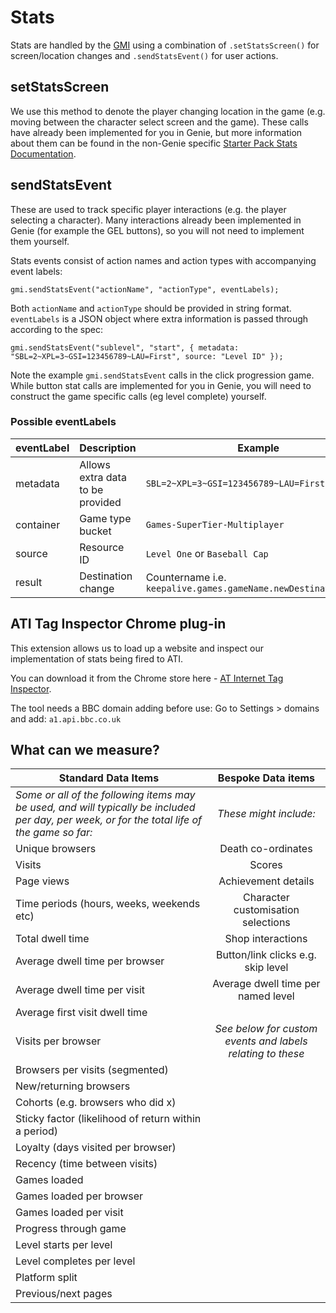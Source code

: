 # Stats

Stats are handled by the [GMI](gmi.md) using a combination of
`.setStatsScreen()` for screen/location changes and `.sendStatsEvent()` for user actions.

## setStatsScreen
We use this method to denote the player changing location in the game (e.g. moving between the character select screen and the game). These calls have already been implemented for you in Genie, but more information about them can be found in the non-Genie specific [Starter Pack Stats Documentation](https://github.com/bbc/childrens-games-starter-pack/blob/master/docs/stats.md).


## sendStatsEvent

These are used to track specific player interactions (e.g. the player selecting a character). Many interactions already been implemented in Genie (for example the GEL buttons), so you will not need to implement them yourself.

Stats events consist of action names and action types with accompanying event labels:

````
gmi.sendStatsEvent("actionName", "actionType", eventLabels);
````
Both `actionName` and `actionType` should be provided in string format. `eventLabels` is a JSON object where extra information is passed through according to the spec:

````
gmi.sendStatsEvent("sublevel", "start", { metadata: "SBL=2~XPL=3~GSI=123456789~LAU=First", source: "Level ID" });
````

Note the example `gmi.sendStatsEvent` calls in the click progression game. While button stat calls are implemented for you in Genie, you will need to construct the game specific  calls (eg level complete) yourself.

### Possible eventLabels

| eventLabel | Description | Example |
|------------|----------------------------------|---------|
| metadata   | Allows extra data to be provided | `SBL=2~XPL=3~GSI=123456789~LAU=First` |
| container  | Game type bucket                 | `Games-SuperTier-Multiplayer` |
| source     | Resource ID                      | `Level One` or `Baseball Cap` |
| result     | Destination change               | Countername i.e. `keepalive.games.gameName.newDestination.page` |

## ATI Tag Inspector Chrome plug-in

This extension allows us to load up a website and inspect our implementation of stats being fired to ATI.

You can download it from the Chrome store here - [AT Internet Tag Inspector](https://chrome.google.com/webstore/detail/at-internet-tag-inspector/epdfbeoiphkaeapcohmilhmpdeilgnok).

The tool needs a BBC domain adding before use:
Go to Settings > domains and add: `a1.api.bbc.co.uk`

## What can we measure?

| Standard Data Items        | Bespoke Data items |
| ------------- |:-----:|
| *Some or all of the following items may be used, and will typically be included  per day, per week, or for the total life of the game so far:*| *These might include:* |
| Unique browsers      | Death co-ordinates |
| Visits     | Scores|
| Page views | Achievement details |
| Time periods (hours, weeks, weekends etc)     | Character customisation selections |
| Total dwell time     | Shop interactions |
| Average dwell time per browser | Button/link clicks e.g. skip level |
| Average dwell time per visit     | Average dwell time per named level |
| Average first visit dwell time     |  |
| Visits per browser    | *See below for custom events and labels relating to these* |
| Browsers per visits (segmented)    | |
| New/returning browsers |  |
| Cohorts (e.g. browsers who did x) |  |
| Sticky factor (likelihood of return within a period) |  |
| Loyalty (days visited per browser) |  |
| Recency (time between visits) |  |
| Games loaded|  |
| Games loaded per browser |  |
| Games loaded per visit |  |
| Progress through game |  |
| Level starts per level |  |
| Level completes per level |  |
| Platform split |  |
| Previous/next pages |  |
